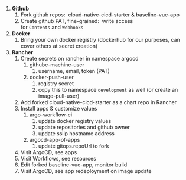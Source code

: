 1. **Github**
	1. Fork github repos:  cloud-native-cicd-starter & baseline-vue-app
	2. Create github PAT, fine-grained:  write access for `Contents` and `Webhooks`
2. **Docker**
	1. Bring your own docker registry (dockerhub for our purposes, can cover others at secret creation)
3. **Rancher**
	1. Create secrets on rancher in namespace argocd
		1. githube-machine-user
			1. username, email, token (PAT)
		2. docker-push-user
			1. registry secret
			2. copy this to namespace `development` as well (or create an image-pull-user)
	2. Add forked cloud-native-cicd-starter as a chart repo in Rancher
	3. Install apps & customize values
		1. argo-workflow-ci
			1. update docker registry values
			2. update repositories and github owner
			3. update sslip hostname address
		2. argocd-app-of-apps
			1. update gitops.repoUrl to fork
	4. Visit ArgoCD, see apps
	5. Visit Workflows, see resources
	6. Edit forked baseline-vue-app, monitor build
	7. Visit ArgoCD, see app redeployment on image update